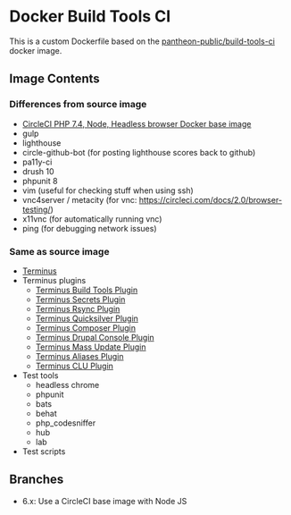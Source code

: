 # Docker Build Tools CI

This is a custom Dockerfile based on the [pantheon-public/build-tools-ci](https://quay.io/repository/pantheon-public/build-tools-ci) docker image.

## Image Contents

### Differences from source image

- [CircleCI PHP 7.4, Node, Headless browser Docker base image](https://hub.docker.com/r/circleci/php)
- gulp
- lighthouse
- circle-github-bot (for posting lighthouse scores back to github)
- pa11y-ci
- drush 10
- phpunit 8
- vim (useful for checking stuff when using ssh)
- vnc4server / metacity (for vnc: https://circleci.com/docs/2.0/browser-testing/)
- x11vnc (for automatically running vnc)
- ping (for debugging network issues)

### Same as source image
- [Terminus](https://github.com/pantheon-systems/terminus)
- Terminus plugins
  - [Terminus Build Tools Plugin](https://github.com/pantheon-systems/terminus-build-tools-plugin)
  - [Terminus Secrets Plugin](https://github.com/pantheon-systems/terminus-secrets-plugin)
  - [Terminus Rsync Plugin](https://github.com/pantheon-systems/terminus-rsync-plugin)
  - [Terminus Quicksilver Plugin](https://github.com/pantheon-systems/terminus-quicksilver-plugin)
  - [Terminus Composer Plugin](https://github.com/pantheon-systems/terminus-composer-plugin)
  - [Terminus Drupal Console Plugin](https://github.com/pantheon-systems/terminus-drupal-console-plugin)
  - [Terminus Mass Update Plugin](https://github.com/pantheon-systems/terminus-mass-update)
  - [Terminus Aliases Plugin](https://github.com/pantheon-systems/terminus-aliases-plugin)
  - [Terminus CLU Plugin](https://github.com/pantheon-systems/terminus-clu-plugin)
- Test tools
  - headless chrome
  - phpunit
  - bats
  - behat
  - php_codesniffer
  - hub
  - lab
- Test scripts

## Branches

- 6.x: Use a CircleCI base image with Node JS
